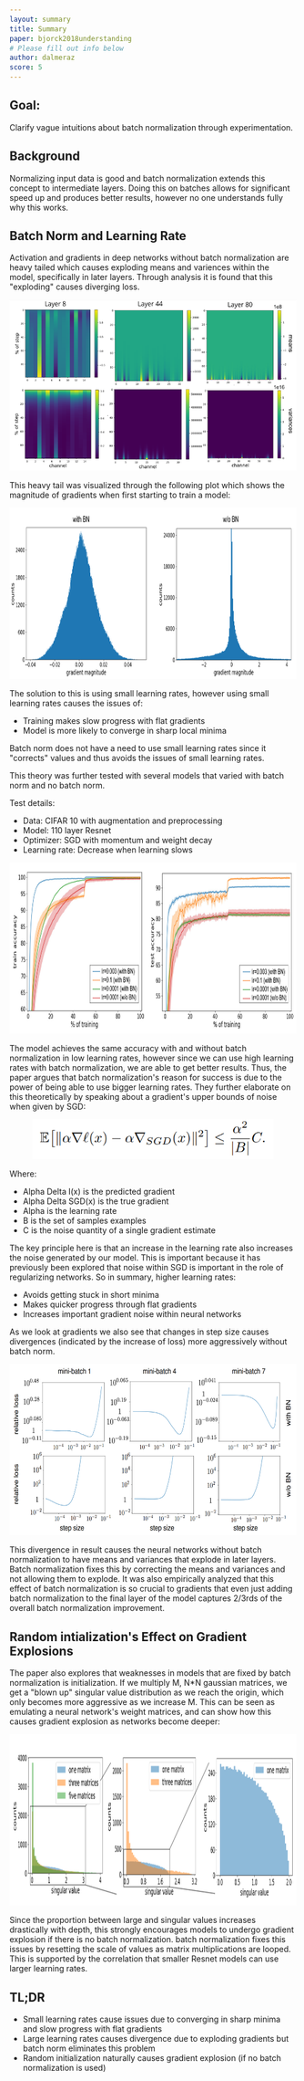 ```yaml
---
layout: summary
title: Summary
paper: bjorck2018understanding
# Please fill out info below
author: dalmeraz
score: 5
---
```


## Goal:
Clarify vague intuitions about batch normalization through experimentation.

## Background
Normalizing input data is good and batch normalization extends this concept to intermediate layers. Doing this on batches allows for significant speed up and produces better results, however no one understands fully why this works.

## Batch Norm and Learning Rate
Activation and gradients in deep networks without batch normalization are heavy tailed which causes exploding means and variences within the model, specifically in later layers. Through analysis it is found that this "exploding" causes diverging loss.

<p align="center"> <img src="bjorck2018understanding_2_f.png" height="300"/> </p>

This heavy tail was visualized through the following plot which shows the magnitude of gradients when first starting to train a model:

<p align="center"> <img src="bjorck2018understanding_2_b.png" height="300"/> </p>

The solution to this is using small learning rates, however using small learning rates causes the issues of:
* Training makes slow progress with flat gradients
* Model is more likely to converge in sharp local minima

Batch norm does not have a need to use small learning rates since it "corrects" values and thus avoids the issues of small learning rates.

This theory was further tested with several models that varied with batch norm and no batch norm.

Test details:
* Data: CIFAR 10 with augmentation and preprocessing
* Model: 110 layer Resnet
* Optimizer: SGD with momentum and weight decay
* Learning rate: Decrease when learning slows

<p align="center"> <img src="bjorck2018understanding_2_a.png" height="300"/> </p>

The model achieves the same accuracy with and without batch normalization in low learning rates, however since we can use high learning rates with batch normalization, we are able to get better results. Thus, the paper argues that batch normalization's reason for success is due to the power of being able to use bigger learning rates. They further elaborate on this theoretically by speaking about a gradient's upper bounds of noise when given by SGD: 

<p align="center"> <img src="bjorck2018understanding_2_e.png" height="70"/> </p>

Where:
* Alpha Delta l(x) is the predicted gradient
* Alpha Delta SGD(x) is the true gradient
* Alpha is the learning rate
* B is the set of samples examples
* C is the noise quantity of a single gradient estimate

The key principle here is that an increase in the learning rate also increases the noise generated by our model.  This is important because it has previously been explored that noise within SGD is important in the role of regularizing networks. So in summary, higher learning rates:
* Avoids getting stuck in short minima
* Makes quicker progress through flat gradients
* Increases important gradient noise within neural networks

As we look at gradients we also see that changes in step size causes divergences (indicated by the increase of loss) more aggressively without batch norm.

<p align="center"> <img src="bjorck2018understanding_2_c.png" height="300"/> </p>

This divergence in result causes the neural networks without batch normalization to have means and variances that explode in later layers. Batch normalization fixes this by correcting the means and variances and not allowing them to explode. It was also empirically analyzed that this effect of batch normalization is so crucial to gradients that even just adding batch normalization to the final layer of the model captures 2/3rds of the overall batch normalization improvement.

## Random intialization's Effect on Gradient Explosions

The paper also explores that weaknesses in models that are fixed by batch normalization is initialization. If we multiply M, N*N gaussian matrices, we get a "blown up" singular value distribution as we reach the origin, which only becomes more aggressive as we increase M. This can be seen as emulating a neural network's weight matrices, and can show how this causes gradient explosion as networks become deeper:

<p align="center"> <img src="bjorck2018understanding_2_d.png" height="300"/> </p>

Since the proportion between large and singular values increases drastically with depth, this strongly encourages models to undergo gradient explosion if there is no batch normalization. batch normalization fixes this issues by resetting the scale of values as matrix multiplications are looped. This is supported by the correlation that smaller Resnet models can use larger learning rates.


## TL;DR
* Small learning rates cause issues due to converging in sharp minima and slow progress with flat gradients
* Large learning rates causes divergence due to exploding gradients but batch norm eliminates this problem
* Random initialization naturally causes gradient explosion (if no batch normalization is used)
